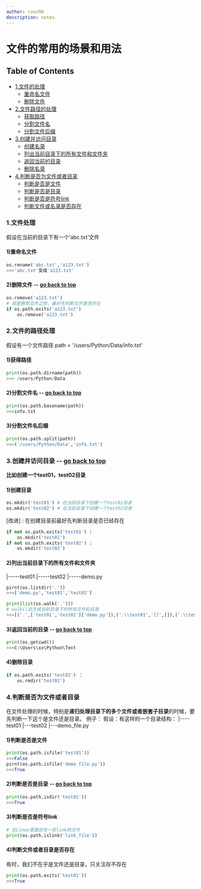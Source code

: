 ```yaml
---
author: rovo98
description: notes.
---
```


# 文件的常用的场景和用法

## Table of Contents

- [1.文件的处理]()
	- [重命名文件]()
	- [删除文件]()
- [2.文件路径的处理]()
	- [获取路径]()
	- [分割文件名]()
	- [分割文件后缀]()
- [3.创建并访问目录]()
	- [创建名录]()
	- [列出当前目录下的所有文件和文件夹]()
	- [返回当前的目录]()
	- [删除名录]()
- [4.判断是否为文件或者目录]()
	- [判断是否是文件]()
	- [判断是否是目录]()
	- [判断是否是符号link]()
	- [判断文件或名录是否存在]()

### 1.文件处理

假设在当前的目录下有一个‘abc.txt’文件

#### 1)重命名文件

```python
os.rename('abc.txt','a123.txt')
>>>'abc.txt'变成'a123.txt'
```

#### 2)删除文件 -- [go back to top]()

```python
os.remove('a123.txt')
# 但是删除文件之前，最好先判断文件是否存在
if os.path.exits('a123.txt')
	os.remove('a123.txt')
```

### 2.文件的路径处理

假设有一个文件路径
path = '/users/Python/Data/info.txt'

#### 1)获得路径

```python
print(os.path.dirname(path))
>>> /users/Python/Data
```

#### 2)分割文件名 -- [go back to top]()

```python
print(os.path.basename(path))
>>>info.txt
```

#### 3)分割文件名后缀

```python
print(os.path.split(path))
>>>('/users/Python/Data','info.txt')
```

### 3.创建并访问目录 -- [go back to top]()

**比如创建一个test01，test02目录**

#### 1)创建目录

```python
os.mkdir('test01') # 在当前目录下创建一个test01目录
os.mkdir('test02') # 在当前目录下创建一个test02目录
```

[改进] : 在创建目录前最好先判断目录是否已经存在

```python
if not os.path.exits('test01') :
	os.mkdir('test01')
if not os.path.exits('test02') :
	os.mkdir('test02')
```

#### 2)列出当前目录下的所有文件和文件夹

|-----test01
|-----test02
|-----demo.py

```python
pirnt(os.listdir('.'))
>>>['demo.py','test01','test02']

print(list(os.walk('.')))
# walk()会生成当前目录下的所有文件和目录
>>>[('.',['test01','test02']['demo.py']),('.\\test01','[]',[]),('.\\test02',[],[])]
```

#### 3)返回当前的目录 -- [go back to top]()

```python
print(os.getcwd())
>>>C:\Users\xx\Python\Text
```
#### 4)删除目录

```python
if os.path.exits('test02') ：
	os.rmdir('test02')
```

### 4.判断是否为文件或者目录

在文件处理的时候，特别是**递归处理目录下的多个文件或者嵌套子目录**的时候，要先判断一下这个是文件还是目录。
例子：
	假设：有这样的一个目录结构：
|----test01
|---test02
|---demo_file.py

#### 1)判断是否是文件

```python
print(os.path.isfile('test01'))
>>>False
pirnt(os.path.isfile('demo_file.py'))
>>>True
```

#### 2)判断是否是目录 -- [go back to top]()

```python
print(os.path.isdir('test01'))
>>>True
```
#### 3)判断是否是符号link

```python
# 在Linux里面还有一些link的文件
print(os.path.islink('link_file'))
```

#### 4)判断文件或者目录是否存在

有时，我们不在乎是文件还是目录，只关注存不存在
```python
print(os.path.exits('test01'))
>>>True
```

